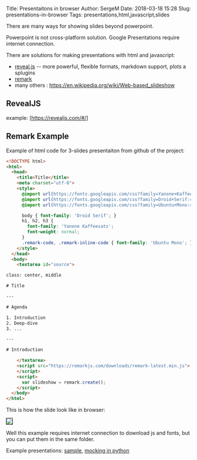 Title: Presentaitons in browser
Author: SergeM
Date: 2018-03-18 15:28
Slug: presentations-in-browser
Tags: presentations,html,javascript,slides


There are many ways for showing slides beyond powerpoint. 

Powerpoint is not cross-platform solution. Google Presentations require internet connection.

There are solutions for making presentations with html and javascript:

* [reveal.js](https://github.com/hakimel/reveal.js) -- more powerful, flexible formats, markdown support, plots a splugins
* [remark](https://github.com/gnab/remark)
* many others : https://en.wikipedia.org/wiki/Web-based_slideshow

## RevealJS
example: [https://revealjs.com/#/]

## Remark Example
Example of html code for 3-slides presentaiton from github of the project:
```html
<!DOCTYPE html>
<html>
  <head>
    <title>Title</title>
    <meta charset="utf-8">
    <style>
      @import url(https://fonts.googleapis.com/css?family=Yanone+Kaffeesatz);
      @import url(https://fonts.googleapis.com/css?family=Droid+Serif:400,700,400italic);
      @import url(https://fonts.googleapis.com/css?family=Ubuntu+Mono:400,700,400italic);

      body { font-family: 'Droid Serif'; }
      h1, h2, h3 {
        font-family: 'Yanone Kaffeesatz';
        font-weight: normal;
      }
      .remark-code, .remark-inline-code { font-family: 'Ubuntu Mono'; }
    </style>
  </head>
  <body>
    <textarea id="source">

class: center, middle

# Title

---

# Agenda

1. Introduction
2. Deep-dive
3. ...

---

# Introduction

    </textarea>
    <script src="https://remarkjs.com/downloads/remark-latest.min.js">
    </script>
    <script>
      var slideshow = remark.create();
    </script>
  </body>
</html>
```

This is how the slide look like in browser:

<img src="{filename}/2018/03/slide-35-15.png" style="border: 1px solid black;">

Well this example requires internet connection to download js and fonts, but you can put them in the same folder.

Example presentations: [sample](https://remarkjs.com/#1), [mocking in python](https://saurabh-kumar.com/mocking/#1)
